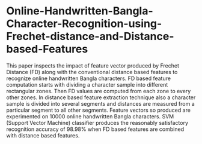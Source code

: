 # Online-Handwritten-Bangla-Character-Recognition-using-Frechet-distance-and-Distance-based-Features
This paper inspects the impact of feature vector produced by Frechet Distance (FD) along with the conventional distance based features to recognize online handwritten Bangla characters. FD based feature computation starts with dividing a character sample into different rectangular zones. Then FD values are computed from each zone to every other zones. In distance based feature extraction technique also a character sample is divided into several segments and distances are measured from a particular segment to all other segments. Feature vectors so produced are experimented on 10000 online handwritten Bangla characters. SVM (Support Vector Machine) classifier produces the reasonably satisfactory recognition accuracy of 98.98% when FD based features are combined with distance based features.
